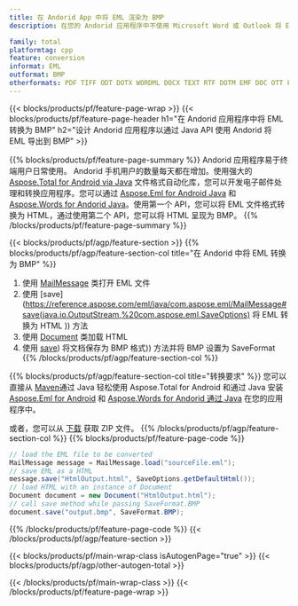 ```yaml
---
title: 在 Andorid App 中将 EML 渲染为 BMP
description: 在您的 Andorid 应用程序中不使用 Microsoft Word 或 Outlook 将 EML 导出为 BMP

family: total
platformtag: cpp
feature: conversion
informat: EML
outformat: BMP
otherformats: PDF TIFF ODT DOTX WORDML DOCX TEXT RTF DOTM EMF DOC OTT FLATOPC PNG EPUB DOCM PCL JPEG MD GIF DOT XPS PS SVG
---
```

{{< blocks/products/pf/feature-page-wrap >}}
{{< blocks/products/pf/feature-page-header h1="在 Andorid 应用程序中将 EML 转换为 BMP" h2="设计 Andorid 应用程序以通过 Java API 使用 Andorid 将 EML 导出到 BMP" >}}

{{% blocks/products/pf/feature-page-summary %}}
Andorid 应用程序易于终端用户日常使用。 Andorid 手机用户的数量每天都在增加。使用强大的 [Aspose.Total for Android via Java](https://products.aspose.com/total/android-java/) 文件格式自动化库，您可以开发电子邮件处理和转换应用程序。您可以通过 [Aspose.Eml for Android Java](https://products.aspose.com/eml/android-java/) 和 [Aspose.Words for Andorid Java](https://products.aspose.com/words/android-java/)。使用第一个 API，您可以将 EML 文件格式转换为 HTML，通过使用第二个 API，您可以将 HTML 呈现为 BMP。 
{{% /blocks/products/pf/feature-page-summary  %}}

{{< blocks/products/pf/agp/feature-section >}}
{{% blocks/products/pf/agp/feature-section-col title="在 Andorid 中将 EML 转换为 BMP" %}}
1. 使用 [MailMessage](https://reference.aspose.com/eml/java/com.aspose.eml/mailmessage) 类打开 EML 文件
2. 使用 [save](https://reference.aspose.com/eml/java/com.aspose.eml/MailMessage#save(java.io.OutputStream,%20com.aspose.eml.SaveOptions) 将 EML 转换为 HTML )) 方法
3. 使用 [Document](https://reference.aspose.com/words/java/com.aspose.words/Document) 类加载 HTML
4. 使用 [save](https://reference.aspose.com/words/java/com.aspose.words/Document)) 将文档保存为 BMP 格式)) 方法并将 BMP 设置为 SaveFormat
{{% /blocks/products/pf/agp/feature-section-col %}}

{{% blocks/products/pf/agp/feature-section-col title="转换要求" %}}
您可以直接从 [Maven](https://releases.aspose.com/total/java/)通过 Java 轻松使用 Aspose.Total for Android 和通过 Java 安装 [Aspose.Eml for Android](https://docs.aspose.com/eml/androidjava/installation/) 和 [Aspose.Words for Andorid 通过 Java](https://docs.aspose.com/words/java/install-aspose-words-for-android-via-java/#install-asposewords-for-android-via-java-from-maven-repository) 在您的应用程序中。

或者，您可以从 [下载](https://releases.aspose.com/total/androidjava) 获取 ZIP 文件。
{{% /blocks/products/pf/agp/feature-section-col %}}
{{% blocks/products/pf/feature-page-code %}}
```cs
// load the EML file to be converted
MailMessage message = MailMessage.load("sourceFile.eml"); 
// save EML as a HTML 
message.save("HtmlOutput.html", SaveOptions.getDefaultHtml());
// load HTML with an instance of Document
Document document = new Document("HtmlOutput.html");
// call save method while passing SaveFormat.BMP
document.save("output.bmp", SaveFormat.BMP); 
```

{{% /blocks/products/pf/feature-page-code %}}
{{< /blocks/products/pf/agp/feature-section >}}

{{< blocks/products/pf/main-wrap-class isAutogenPage="true" >}}
{{< blocks/products/pf/agp/other-autogen-total >}}

{{< /blocks/products/pf/main-wrap-class >}}
{{< /blocks/products/pf/feature-page-wrap >}}